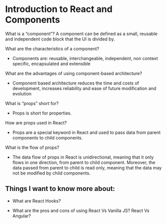 # Introduction to React and Components

What is a “component”?
A component can be defined as a small, reusable and independent code block that the UI is divided by.

What are the characteristics of a component?
- Components are: reusable, interchangeable, independent, non context specific, encapsulated and extensible

What are the advantages of using component-based architecture?
- Component based architecture reduces the time and costs of development, increases reliability and ease of future modification and evolution

What is “props” short for?
- Props is short for properties.

How are props used in React?
- Props are a special keyword in React and used to pass data from parent components to child components. 

What is the flow of props?
- The data flow of props in React is unidirectional, meaning that it only flows in one direction, from parent to child component. Moreover, the data passed from parent to child is read only, meaning that the data may not be modified by child components. 

## Things I want to know more about: 

- What are React Hooks?

- What are the pros and cons of using React Vs Vanilla JS? React Vs Angular?
